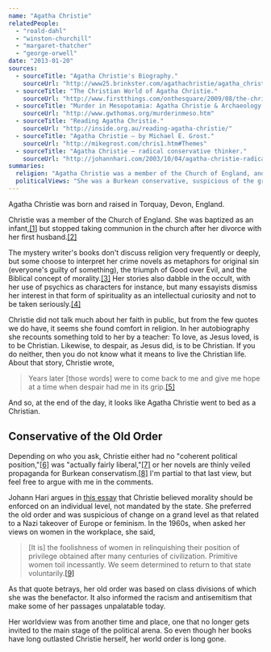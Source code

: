 ```yaml
---
name: "Agatha Christie"
relatedPeople:
  - "roald-dahl"
  - "winston-churchill"
  - "margaret-thatcher"
  - "george-orwell"
date: "2013-01-20"
sources:
  - sourceTitle: "Agatha Christie's Biography."
    sourceUrl: "http://www25.brinkster.com/agathachristie/agatha_christies_biography.asp"
  - sourceTitle: "The Christian World of Agatha Christie."
    sourceUrl: "http://www.firstthings.com/onthesquare/2009/08/the-christian-world-of-agatha-christie"
  - sourceTitle: "Murder in Mesopotamia: Agatha Christie & Archaeology."
    sourceUrl: "http://www.gwthomas.org/murderinmeso.htm"
  - sourceTitle: "Reading Agatha Christie."
    sourceUrl: "http://inside.org.au/reading-agatha-christie/"
  - sourceTitle: "Agatha Christie – by Michael E. Grost."
    sourceUrl: "http://mikegrost.com/chris1.htm#Themes"
  - sourceTitle: "Agatha Christie – radical conservative thinker."
    sourceUrl: "http://johannhari.com/2003/10/04/agatha-christie-radical-conservative-thinker/"
summaries:
  religion: "Agatha Christie was a member of the Church of England, and some view her novels as an allegory for Christian morality."
  politicalViews: "She was a Burkean conservative, suspicious of the grand social changes of the 1960s."
---
```


Agatha Christie was born and raised in Torquay, Devon, England.

Christie was a member of the Church of England. She was baptized as an infant,<a class="source-citation" href="#http%3A%2F%2Fwww25.brinkster.com%2Fagathachristie%2Fagatha_christies_biography.asp" title="Agatha Christie&apos;s Biography.">[1]</a> but stopped taking communion in the church after her divorce with her first husband.<a class="source-citation" href="#http%3A%2F%2Fwww.firstthings.com%2Fonthesquare%2F2009%2F08%2Fthe-christian-world-of-agatha-christie" title="The Christian World of Agatha Christie.">[2]</a>

The mystery writer's books don't discuss religion very frequently or deeply, but some choose to interpret her crime novels as metaphors for original sin (everyone's guilty of something), the triumph of Good over Evil, and the Biblical concept of morality.<a class="source-citation" href="#http%3A%2F%2Fwww.firstthings.com%2Fonthesquare%2F2009%2F08%2Fthe-christian-world-of-agatha-christie" title="The Christian World of Agatha Christie.">[3]</a> Her stories also dabble in the occult, with her use of psychics as characters for instance, but many essayists dismiss her interest in that form of spirituality as an intellectual curiosity and not to be taken seriously.<a class="source-citation" href="#http%3A%2F%2Fwww.gwthomas.org%2Fmurderinmeso.htm" title="Murder in Mesopotamia: Agatha Christie &amp; Archaeology.">[4]</a>

Christie did not talk much about her faith in public, but from the few quotes we do have, it seems she found comfort in religion. In her autobiography she recounts something told to her by a teacher: To love, as Jesus loved, is to be Christian. Likewise, to despair, as Jesus did, is to be Christian. If you do neither, then you do not know what it means to live the Christian life. About that story, Christie wrote,

>Years later [those words] were to come back to me and give me hope at a time when despair had me in its grip.<a class="source-citation" href="#http%3A%2F%2Fwww.firstthings.com%2Fonthesquare%2F2009%2F08%2Fthe-christian-world-of-agatha-christie" title="The Christian World of Agatha Christie.">[5]</a>

And so, at the end of the day, it looks like Agatha Christie went to bed as a Christian.


## Conservative of the Old Order

Depending on who you ask, Christie either had no "coherent political position,"<a class="source-citation" href="#http%3A%2F%2Finside.org.au%2Freading-agatha-christie%2F" title="Reading Agatha Christie.">[6]</a> was "actually fairly liberal,"<a class="source-citation" href="#http%3A%2F%2Fmikegrost.com%2Fchris1.htm%23Themes" title="Agatha Christie – by Michael E. Grost.">[7]</a> or her novels are thinly veiled propaganda for Burkean conservatism.<a class="source-citation" href="#http%3A%2F%2Fjohannhari.com%2F2003%2F10%2F04%2Fagatha-christie-radical-conservative-thinker%2F" title="Agatha Christie – radical conservative thinker.">[8]</a> I'm partial to that last view, but feel free to argue with me in the comments.

Johann Hari argues in [this essay](http://johannhari.com/2003/10/04/agatha-christie-radical-conservative-thinker/) that Christie believed morality should be enforced on an individual level, not mandated by the state. She preferred the old order and was suspicious of change on a grand level as that related to a Nazi takeover of Europe or feminism. In the 1960s, when asked her views on women in the workplace, she said,

>[It is] the foolishness of women in relinquishing their position of privilege obtained after many centuries of civilization. Primitive women toil incessantly. We seem determined to return to that state voluntarily.<a class="source-citation" href="#http%3A%2F%2Fjohannhari.com%2F2003%2F10%2F04%2Fagatha-christie-radical-conservative-thinker%2F" title="Agatha Christie – radical conservative thinker.">[9]</a>

As that quote betrays, her old order was based on class divisions of which she was the benefactor. It also informed the racism and antisemitism that make some of her passages unpalatable today.

Her worldview was from another time and place, one that no longer gets invited to the main stage of the political arena. So even though her books have long outlasted Christie herself, her world order is long gone.